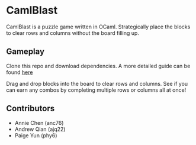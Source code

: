 # CamlBlast
CamlBlast is a puzzle game written in OCaml. Strategically place the blocks to clear rows and columns without the board filling up.

## Gameplay
Clone this repo and download dependencies. A more detailed guide can be found [here](https://github.com/qiandrewj/caml-blast/blob/main/INSTALL.md)

Drag and drop blocks into the board to clear rows and columns. See if you can earn any combos by completing multiple rows or columns all at once!

## Contributors
- Annie Chen (anc76)
- Andrew Qian (ajq22)
- Paige Yun (phy6)
